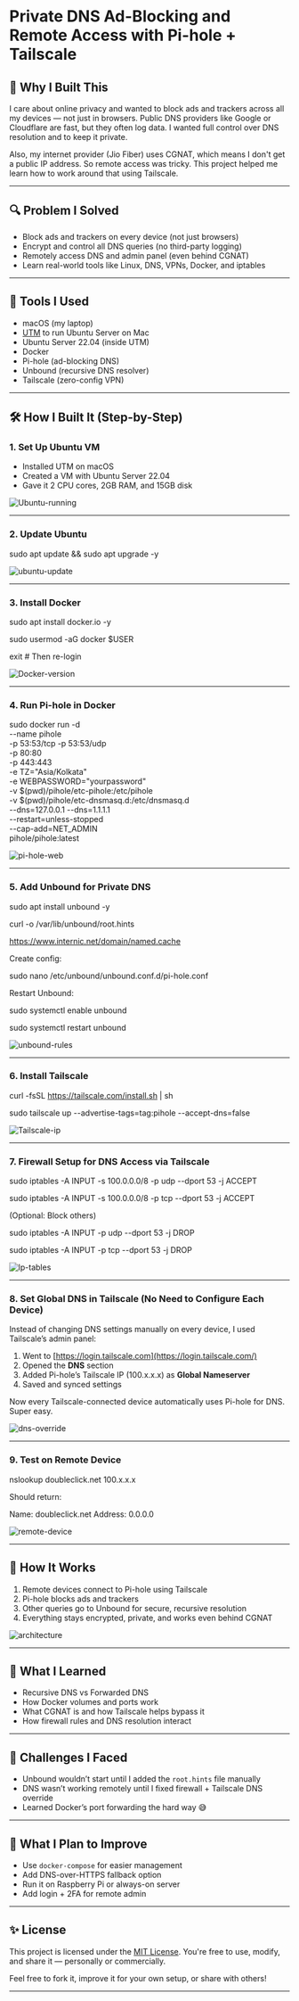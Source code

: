  # Private DNS Ad-Blocking and Remote Access with Pi-hole + Tailscale

## 👋 Why I Built This

I care about online privacy and wanted to block ads and trackers across all my devices — not just in browsers. Public DNS providers like Google or Cloudflare are fast, but they often log data. I wanted full control over DNS resolution and to keep it private.

Also, my internet provider (Jio Fiber) uses CGNAT, which means I don't get a public IP address. So remote access was tricky. This project helped me learn how to work around that using Tailscale.

---

## 🔍 Problem I Solved

* Block ads and trackers on every device (not just browsers)
* Encrypt and control all DNS queries (no third-party logging)
* Remotely access DNS and admin panel (even behind CGNAT)
* Learn real-world tools like Linux, DNS, VPNs, Docker, and iptables

---

## 🧰 Tools I Used

* macOS (my laptop)
* [UTM](https://mac.getutm.app/) to run Ubuntu Server on Mac
* Ubuntu Server 22.04 (inside UTM)
* Docker
* Pi-hole (ad-blocking DNS)
* Unbound (recursive DNS resolver)
* Tailscale (zero-config VPN)

---

## 🛠️ How I Built It (Step-by-Step)

### 1. Set Up Ubuntu VM

* Installed UTM on macOS
* Created a VM with Ubuntu Server 22.04
* Gave it 2 CPU cores, 2GB RAM, and 15GB disk

![Ubuntu-running](/screenshots/Ubuntu-UTM.png)

---

### 2. Update Ubuntu

sudo apt update && sudo apt upgrade -y

![ubuntu-update](/screenshots/Ubuntu-Update.png)

---

### 3. Install Docker


sudo apt install docker.io -y


sudo usermod -aG docker $USER


exit  # Then re-login



![Docker-version](/screenshots/Docker-version.png)

---

### 4. Run Pi-hole in Docker


sudo docker run -d \
  --name pihole \
  -p 53:53/tcp -p 53:53/udp \
  -p 80:80 \
  -p 443:443 \
  -e TZ="Asia/Kolkata" \
  -e WEBPASSWORD="yourpassword" \
  -v $(pwd)/pihole/etc-pihole:/etc/pihole \
  -v $(pwd)/pihole/etc-dnsmasq.d:/etc/dnsmasq.d \
  --dns=127.0.0.1 --dns=1.1.1.1 \
  --restart=unless-stopped \
  --cap-add=NET_ADMIN \
  pihole/pihole:latest


![pi-hole-web](/screenshots/Pihole-web-ui.png)

---

### 5. Add Unbound for Private DNS

sudo apt install unbound -y



curl -o /var/lib/unbound/root.hints



 https://www.internic.net/domain/named.cache


Create config:


sudo nano /etc/unbound/unbound.conf.d/pi-hole.conf


Restart Unbound:


sudo systemctl enable unbound



sudo systemctl restart unbound



![unbound-rules](/screenshots/unbound+pi-hole-integration.png)

---

### 6. Install Tailscale


curl -fsSL https://tailscale.com/install.sh | sh




sudo tailscale up --advertise-tags=tag:pihole --accept-dns=false


![Tailscale-ip](/screenshots/Tailscale-ip.png)

---

### 7. Firewall Setup for DNS Access via Tailscale

sudo iptables -A INPUT -s 100.0.0.0/8 -p udp --dport 53 -j ACCEPT


sudo iptables -A INPUT -s 100.0.0.0/8 -p tcp --dport 53 -j ACCEPT


(Optional: Block others)


sudo iptables -A INPUT -p udp --dport 53 -j DROP


sudo iptables -A INPUT -p tcp --dport 53 -j DROP


![Ip-tables](/screenshots/IP-table-rules.png)

---

### 8. Set Global DNS in Tailscale (No Need to Configure Each Device)

Instead of changing DNS settings manually on every device, I used Tailscale’s admin panel:

1. Went to [https://login.tailscale.com](https://login.tailscale.com/)
2. Opened the **DNS** section
3. Added Pi-hole’s Tailscale IP (100.x.x.x) as **Global Nameserver**
4. Saved and synced settings

Now every Tailscale-connected device automatically uses Pi-hole for DNS. Super easy.

![dns-override](/screenshots/Tailscale-global-dns.png)

---

### 9. Test on Remote Device


nslookup doubleclick.net 100.x.x.x


Should return:


Name: doubleclick.net
Address: 0.0.0.0


![remote-device](/screenshots/nslookup-remote-device.png)

---

## 🔄 How It Works

1. Remote devices connect to Pi-hole using Tailscale
2. Pi-hole blocks ads and trackers
3. Other queries go to Unbound for secure, recursive resolution
4. Everything stays encrypted, private, and works even behind CGNAT

![architecture](/screenshots/Network-diagram.png)

---

## 🤯 What I Learned

* Recursive DNS vs Forwarded DNS
* How Docker volumes and ports work
* What CGNAT is and how Tailscale helps bypass it
* How firewall rules and DNS resolution interact

---

## 😤 Challenges I Faced

* Unbound wouldn’t start until I added the `root.hints` file manually
* DNS wasn’t working remotely until I fixed firewall + Tailscale DNS override
* Learned Docker’s port forwarding the hard way 😅

---

## 🚀 What I Plan to Improve

* Use `docker-compose` for easier management
* Add DNS-over-HTTPS fallback option
* Run it on Raspberry Pi or always-on server
* Add login + 2FA for remote admin

---

## ✨ License

This project is licensed under the [MIT License](LICENSE).
You're free to use, modify, and share it — personally or commercially.

Feel free to fork it, improve it for your own setup, or share with others!

---
